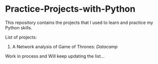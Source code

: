 # Practice-Projects-with-Python

This repository contains the projects that I used to learn and practice my Python skills.

List of projects:

1. A Network analysis of Game of Thrones: *Datacamp*






Work in process and Will keep updating the list...
